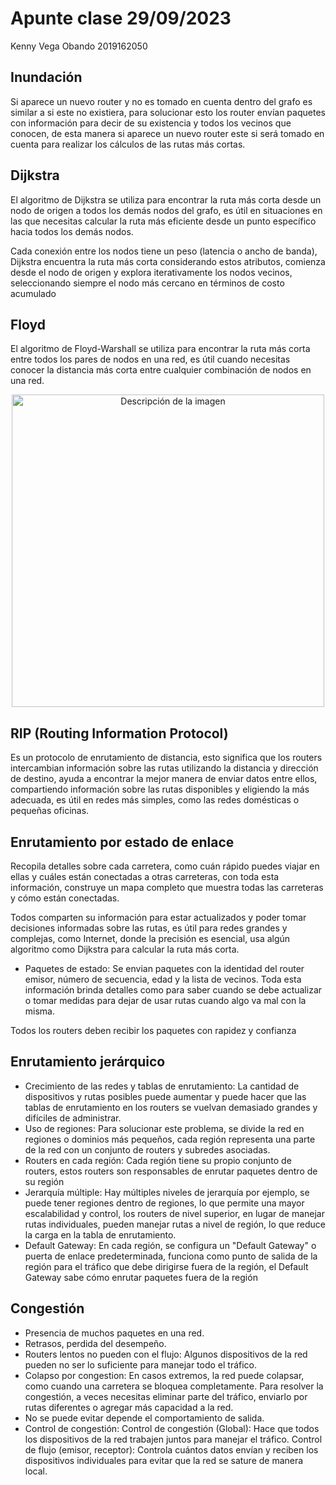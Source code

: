 # Apunte clase 29/09/2023

Kenny Vega Obando 2019162050 



## Inundación 

Si aparece un nuevo router y no es tomado en cuenta dentro del grafo es similar a si este no existiera, para solucionar esto los router envían paquetes con información para decir de su existencia y todos los vecinos que conocen, de esta manera si aparece un nuevo router este si será tomado en cuenta para realizar los cálculos de las rutas más cortas.


## Dijkstra 

El algoritmo de Dijkstra se utiliza para encontrar la ruta más corta desde un nodo de origen a todos los demás nodos del grafo, es útil en situaciones en las que necesitas calcular la ruta más eficiente desde un punto específico hacia todos los demás nodos.

 Cada conexión entre los nodos tiene un peso (latencia o ancho de banda), Dijkstra encuentra la ruta más corta considerando estos atributos, comienza desde el nodo de origen y explora iterativamente los nodos vecinos, seleccionando siempre el nodo más cercano en términos de costo acumulado

## Floyd

 El algoritmo de Floyd-Warshall se utiliza para encontrar la ruta más corta entre todos los pares de nodos en una red, es útil cuando necesitas conocer la distancia más corta entre cualquier combinación de nodos en una red.

 <div style="text-align: center;">
    <img src="https://ingenieriaindustrialonline.com/wp-content/uploads/2019/06/Sin-t%C3%ADtulo-302.png" alt="Descripción de la imagen" width="500">
</div>


## RIP (Routing Information Protocol)

Es un protocolo de enrutamiento de distancia, esto significa que los routers intercambian información sobre las rutas utilizando la distancia y dirección de destino, ayuda a encontrar la mejor manera de enviar datos entre ellos, compartiendo información sobre las rutas disponibles y eligiendo la más adecuada, es útil en redes más simples, como las redes domésticas o pequeñas oficinas.

## Enrutamiento por estado de enlace

Recopila detalles sobre cada carretera, como cuán rápido puedes viajar en ellas y cuáles están conectadas a otras carreteras, con toda esta información, construye un mapa completo que muestra todas las carreteras y cómo están conectadas.

Todos comparten su información para estar actualizados y poder tomar decisiones informadas sobre las rutas, es útil para redes grandes y complejas, como Internet, donde la precisión es esencial, usa algún algoritmo como Dijkstra para calcular la ruta más corta.

- Paquetes de estado: Se envian paquetes con la identidad del router emisor, número de secuencia, edad y la lista de vecinos. Toda esta información brinda detalles como para saber cuando se debe actualizar o tomar medidas para dejar de usar rutas cuando algo va mal con la misma. 

Todos los routers deben recibir los paquetes con rapidez y confianza 

## Enrutamiento jerárquico

- Crecimiento de las redes y tablas de enrutamiento: La cantidad de dispositivos y rutas posibles puede aumentar y puede hacer que las tablas de enrutamiento en los routers se vuelvan demasiado grandes y difíciles de administrar.
- Uso de regiones: Para solucionar este problema, se divide la red en regiones o dominios más pequeños, cada región representa una parte de la red con un conjunto de routers y subredes asociadas.
- Routers en cada región: Cada región tiene su propio conjunto de routers, estos routers son responsables de enrutar paquetes dentro de su región
- Jerarquía múltiple: Hay múltiples niveles de jerarquía por ejemplo, se puede tener regiones dentro de regiones, lo que permite una mayor escalabilidad y control, los routers de nivel superior, en lugar de manejar rutas individuales, pueden manejar rutas a nivel de región, lo que reduce la carga en la tabla de enrutamiento.
- Default Gateway: En cada región, se configura un "Default Gateway" o puerta de enlace predeterminada, funciona como punto de salida de la región para el tráfico que debe dirigirse fuera de la región, el Default Gateway sabe cómo enrutar paquetes fuera de la región

## Congestión 


- Presencia de muchos paquetes en una red.
- Retrasos, perdida del desempeño.
- Routers lentos no pueden con el flujo: Algunos dispositivos de la red pueden no ser lo suficiente para manejar todo el tráfico.
- Colapso por congestion: En casos extremos, la red puede colapsar, como cuando una carretera se bloquea completamente. 
Para resolver la congestión, a veces necesitas eliminar parte del tráfico, enviarlo por rutas diferentes o agregar más capacidad a la red. 
- No se puede evitar depende el comportamiento de salida.
- Control de congestión: Control de congestión (Global): Hace que todos los dispositivos de la red trabajen juntos para manejar el tráfico.
Control de flujo (emisor, receptor): Controla cuántos datos envían y reciben los dispositivos individuales para evitar que la red se sature de manera local.